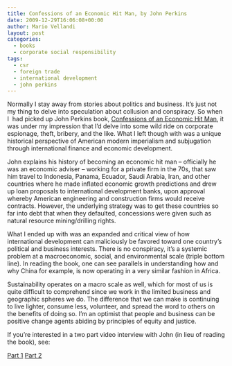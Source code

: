 ```yaml
---
title: Confessions of an Economic Hit Man, by John Perkins
date: 2009-12-29T16:06:08+00:00
author: Mario Vellandi
layout: post
categories:
  - books
  - corporate social responsibility
tags:
  - csr
  - foreign trade
  - international development
  - john perkins
---
```

Normally I stay away from stories about politics and business. It&#8217;s just not my thing to delve into speculation about collusion and conspiracy. So when I  had picked up John Perkins book, <a href="http://www.amazon.com/gp/product/0452287081?ie=UTF8&tag=melodinmarke-20&linkCode=as2&camp=1789&creative=390957&creativeASIN=0452287081">Confessions of an Economic Hit Man</a>, it was under my impression that I&#8217;d delve into some wild ride on corporate espionage, theft, bribery, and the like. What I left though with was a unique historical perspective of American modern imperialism and subjugation through international finance and economic development.

John explains his history of becoming an economic hit man &#8211; officially he was an economic adviser &#8211; working for a private firm in the 70s, that saw him travel to Indonesia, Panama, Ecuador, Saudi Arabia, Iran, and other countries where he made inflated economic growth predictions and drew up loan proposals to international development banks, upon approval whereby American engineering and construction firms would receive contracts. However, the underlying strategy was to get these countries so far into debt that when they defaulted, concessions were given such as natural resource mining/drilling rights.

What I ended up with was an expanded and critical view of how international development can maliciously be favored toward one country&#8217;s political and business interests. There is no conspiracy, it&#8217;s a systemic problem at a macroeconomic, social, and environmental scale (triple bottom line). In reading the book, one can see parallels in understanding how and why China for example, is now operating in a very similar fashion in Africa.

Sustainability operates on a macro scale as well, which for most of us is quite difficult to comprehend since we work in the limited business and geographic spheres we do. The difference that we can make is continuing to live lighter, consume less, volunteer, and spread the word to others on the benefits of doing so. I&#8217;m an optimist that people and business can be positive change agents abiding by principles of equity and justice.

If you&#8217;re interested in a two part video interview with John (in lieu of reading the book), see:

[Part 1](http://www.youtube.com/watch?v=yTbdnNgqfs8)
[Part 2](http://www.youtube.com/watch?v=29GhXsx7-Rs)
